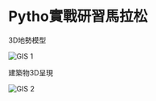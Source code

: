 # Pytho實戰研習馬拉松

3D地勢模型

![GIS 1](https://user-images.githubusercontent.com/66252302/99878702-3e52a780-2c42-11eb-9040-c6ef16a571c2.gif)

建築物3D呈現

![GIS 2](https://user-images.githubusercontent.com/66252302/99878723-59251c00-2c42-11eb-9ebe-a425f2072b08.gif)
